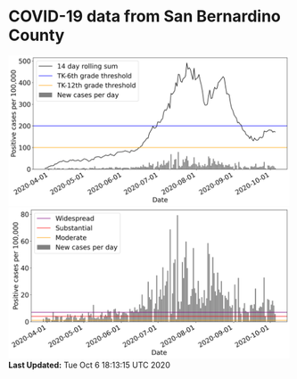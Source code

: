 # COVID-19 data from San Bernardino County
![image1](plots/graph.png)
![image2](plots/classification.png)
**Last Updated:** Tue Oct  6 18:13:15 UTC 2020